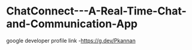 # ChatConnect---A-Real-Time-Chat-and-Communication-App

google developer profile link -https://g.dev/Pkannan
